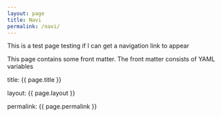 ```yaml
---
layout: page
title: Navi
permalink: /navi/
---
```


This is a test page testing if I can get a navigation link to appear

This page contains some front matter. The front matter consists of YAML variables

title: {{ page.title }}

layout: {{ page.layout }}

permalink: {{ page.permalink }}
